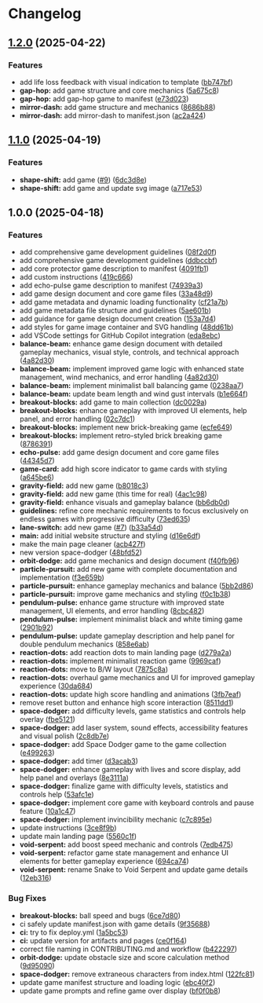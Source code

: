# Changelog

## [1.2.0](https://github.com/S1M0N38/games/compare/v1.1.0...v1.2.0) (2025-04-22)


### Features

* add life loss feedback with visual indication to template ([bb747bf](https://github.com/S1M0N38/games/commit/bb747bf0ae2d3cfe2f31cb05548d563113f6d959))
* **gap-hop:** add game structure and core mechanics ([5a675c8](https://github.com/S1M0N38/games/commit/5a675c863307f53a8ac4c11861ef85f83c42a1d2))
* **gap-hop:** add gap-hop game to manifest ([e73d023](https://github.com/S1M0N38/games/commit/e73d02327c501d9eccab51cf4df1ab9a71266809))
* **mirror-dash:** add game structure and mechanics ([8686b88](https://github.com/S1M0N38/games/commit/8686b88055d24b2bfba7b4b581aef67064a21401))
* **mirror-dash:** add mirror-dash to manifest.json ([ac2a424](https://github.com/S1M0N38/games/commit/ac2a4247602ba6241f448e860d4731017676d8d9))

## [1.1.0](https://github.com/S1M0N38/games/compare/v1.0.0...v1.1.0) (2025-04-19)


### Features

* **shape-shift:** add game ([#9](https://github.com/S1M0N38/games/issues/9)) ([6dc3d8e](https://github.com/S1M0N38/games/commit/6dc3d8ea123282febb3bc4f075a84f9470e47d72))
* **shape-shift:** add game and update svg image ([a717e53](https://github.com/S1M0N38/games/commit/a717e53f98fc56645988fbe820e051ea1c64b74e))

## 1.0.0 (2025-04-18)


### Features

* add comprehensive game development guidelines ([08f2d0f](https://github.com/S1M0N38/games/commit/08f2d0f6fe12527e4f8a86a9047bb1092cbbfec0))
* add comprehensive game development guidelines ([ddbccbf](https://github.com/S1M0N38/games/commit/ddbccbfe84754660bf13a10416c6ce1681526b14))
* add core protector game description to manifest ([4091fb1](https://github.com/S1M0N38/games/commit/4091fb16674bf7b98296ace25276c7849f3dfaa3))
* add custom instructions ([419c666](https://github.com/S1M0N38/games/commit/419c666cc48c3884823bef0f5886ddbd79c4cf6d))
* add echo-pulse game description to manifest ([74939a3](https://github.com/S1M0N38/games/commit/74939a36ce26f7e06b22332fb14f0f0c5215cd5c))
* add game design document and core game files ([33a48d9](https://github.com/S1M0N38/games/commit/33a48d9b2764aab15ff522eb5d3628af56df36a2))
* add game metadata and dynamic loading functionality ([cf21a7b](https://github.com/S1M0N38/games/commit/cf21a7b2ed24939315106830634f8f87ee04ff3d))
* add game metadata file structure and guidelines ([5ae601b](https://github.com/S1M0N38/games/commit/5ae601b9841b034913106a636413455ae027b77a))
* add guidance for game design document creation ([153a7d4](https://github.com/S1M0N38/games/commit/153a7d4a64765b0580cdada3e1502d5a84176d38))
* add styles for game image container and SVG handling ([48dd61b](https://github.com/S1M0N38/games/commit/48dd61b5504c09115fcf6f0618daff8a736402da))
* add VSCode settings for GitHub Copilot integration ([eda8ebc](https://github.com/S1M0N38/games/commit/eda8ebc8f50e975715def4ec69a77b293ccdf638))
* **balance-beam:** enhance game design document with detailed gameplay mechanics, visual style, controls, and technical approach ([4a82d30](https://github.com/S1M0N38/games/commit/4a82d30cd6059b8e4705ff82cf9cf32964ab064b))
* **balance-beam:** implement improved game logic with enhanced state management, wind mechanics, and error handling ([4a82d30](https://github.com/S1M0N38/games/commit/4a82d30cd6059b8e4705ff82cf9cf32964ab064b))
* **balance-beam:** implement minimalist ball balancing game ([0238aa7](https://github.com/S1M0N38/games/commit/0238aa7adc4073c2f303a3609779294fe654017f))
* **balance-beam:** update beam length and wind gust intervals ([b1e664f](https://github.com/S1M0N38/games/commit/b1e664f5cfffb65c03dd6b65805e28266af080a2))
* **breakout-blocks:** add game to main collection ([dc0029a](https://github.com/S1M0N38/games/commit/dc0029aab0e3493dbe562dbe6c518366027f31ac))
* **breakout-blocks:** enhance gameplay with improved UI elements, help panel, and error handling ([02c7dc1](https://github.com/S1M0N38/games/commit/02c7dc179cf8534f8411ea147460871045c2ae50))
* **breakout-blocks:** implement new brick-breaking game ([ecfe649](https://github.com/S1M0N38/games/commit/ecfe64921a1540758318982acb9e8bc12fad4875))
* **breakout-blocks:** implement retro-styled brick breaking game ([8786391](https://github.com/S1M0N38/games/commit/8786391c63241dc1fc34c9044e941621f93f43c6))
* **echo-pulse:** add game design document and core game files ([44345d7](https://github.com/S1M0N38/games/commit/44345d76a94dcdf4cd2cc558a811832a6e71e4fa))
* **game-card:** add high score indicator to game cards with styling ([a645be6](https://github.com/S1M0N38/games/commit/a645be626414b11cf8aef9512a529bebca1bac2f))
* **gravity-field:** add new game ([b8018c3](https://github.com/S1M0N38/games/commit/b8018c3219c9831ae8bd1e9f6596faaf222d99d1))
* **gravity-field:** add new game (this time for real) ([4ac1c98](https://github.com/S1M0N38/games/commit/4ac1c98cae0570fc51ee767591cb1a7c24e42073))
* **gravity-field:** enhance visuals and gameplay balance ([bb6db0d](https://github.com/S1M0N38/games/commit/bb6db0da2e281fcb1810df001f24748b6c3cc906))
* **guidelines:** refine core mechanic requirements to focus exclusively on endless games with progressive difficulty ([73ed635](https://github.com/S1M0N38/games/commit/73ed6359fca19956d4fc6d5a05deea83d648779e))
* **lane-switch:** add new game ([#7](https://github.com/S1M0N38/games/issues/7)) ([b33a54d](https://github.com/S1M0N38/games/commit/b33a54d21b3d10f52b6b8db86feea47ac7519a59))
* **main:** add initial website structure and styling ([d16e6df](https://github.com/S1M0N38/games/commit/d16e6df7b4f5676dadb12a298f2b9dbe0162495d))
* make the main page cleaner ([acb427f](https://github.com/S1M0N38/games/commit/acb427f79ef29290ff5f1a2a2ef9c3d7804fbab5))
* new version space-dodger ([48bfd52](https://github.com/S1M0N38/games/commit/48bfd520f5d965cbb8dd2e87599f0331002be57c))
* **orbit-dodge:** add game mechanics and design document ([f40fb96](https://github.com/S1M0N38/games/commit/f40fb9677774a326560fb570110a9f329dbf90f0))
* **particle-pursuit:** add new game with complete documentation and implementation ([f3e659b](https://github.com/S1M0N38/games/commit/f3e659ba674c49a485d30087c5a3dbcd9dd5a928))
* **particle-pursuit:** enhance gameplay mechanics and balance ([5bb2d86](https://github.com/S1M0N38/games/commit/5bb2d86e5629776f4556d38eb42232819884e805))
* **particle-pursuit:** improve game mechanics and styling ([f0c1b38](https://github.com/S1M0N38/games/commit/f0c1b382c0b4e07ebd9e78292528c1741833b9dd))
* **pendulum-pulse:** enhance game structure with improved state management, UI elements, and error handling ([8cbc482](https://github.com/S1M0N38/games/commit/8cbc482d18f5fc11e2e60855c02a77e24fb4cdc7))
* **pendulum-pulse:** implement minimalist black and white timing game ([2901b92](https://github.com/S1M0N38/games/commit/2901b92afeda72d350be742d1af5493097916f82))
* **pendulum-pulse:** update gameplay description and help panel for double pendulum mechanics ([858e6ab](https://github.com/S1M0N38/games/commit/858e6ab2490ed8a0f23e4293ffa29bd2fd8156fd))
* **reaction-dots:** add reaction dots to main landing page ([d279a2a](https://github.com/S1M0N38/games/commit/d279a2ab9168d2645133e7ff17a16dda86f66e44))
* **reaction-dots:** implement minimalist reaction game ([9969caf](https://github.com/S1M0N38/games/commit/9969caf2bb3a0afb62aaa750bcf2bef23bfb4b92))
* **reaction-dots:** move to B/W layout ([7875c8a](https://github.com/S1M0N38/games/commit/7875c8ab86ac48531753bd4f51d4ce53296c4d39))
* **reaction-dots:** overhaul game mechanics and UI for improved gameplay experience ([30da684](https://github.com/S1M0N38/games/commit/30da684ece2211098b57a9e46a73c88bbf9eccbe))
* **reaction-dots:** update high score handling and animations ([3fb7eaf](https://github.com/S1M0N38/games/commit/3fb7eafcfd001ef9f5ffd3ab6dd6ebc18bae1ba5))
* remove reset button and enhance high score interaction ([8511dd1](https://github.com/S1M0N38/games/commit/8511dd10a0caa457d97bdc368cf0b8996a96152e))
* **space-dodger:** add difficulty levels, game statistics and controls help overlay ([fbe5121](https://github.com/S1M0N38/games/commit/fbe512186b0815153038342eae889f1f4b77db2e))
* **space-dodger:** add laser system, sound effects, accessibility features and visual polish ([2c8db7e](https://github.com/S1M0N38/games/commit/2c8db7e40028393474eb58cce3c280c9fba00df2))
* **space-dodger:** add Space Dodger game to the game collection ([e499263](https://github.com/S1M0N38/games/commit/e4992630bf2874487229e3ccea412ab38b99939a))
* **space-dodger:** add timer ([d3acab3](https://github.com/S1M0N38/games/commit/d3acab3ac305b688bf9c70147ce9c517b0ab7f17))
* **space-dodger:** enhance gameplay with lives and score display, add help panel and overlays ([8e3111a](https://github.com/S1M0N38/games/commit/8e3111a20a34862cb655568dc0618b8e87331dda))
* **space-dodger:** finalize game with difficulty levels, statistics and controls help ([53afc1e](https://github.com/S1M0N38/games/commit/53afc1e55f53f3499b8c1d57ea69a6e0c1d5a382))
* **space-dodger:** implement core game with keyboard controls and pause feature ([10a1c47](https://github.com/S1M0N38/games/commit/10a1c47447a6e7565a1c5e46b4880c8aed49796b))
* **space-dodger:** implement invincibility mechanic ([c7c895e](https://github.com/S1M0N38/games/commit/c7c895e6d50f3a278a0471aec10a7b698e56f585))
* update instructions ([3ce8f9b](https://github.com/S1M0N38/games/commit/3ce8f9b00e7f4800178ae5e289089bda96ee321b))
* update main landing page ([5560c1f](https://github.com/S1M0N38/games/commit/5560c1fa856aa0aad96b5ac2f95591ba692e401a))
* **void-serpent:** add boost speed mechanic and controls ([7edb475](https://github.com/S1M0N38/games/commit/7edb475ccf88354904b4bf8eb5c4fc4ce6784376))
* **void-serpent:** refactor game state management and enhance UI elements for better gameplay experience ([694ca74](https://github.com/S1M0N38/games/commit/694ca74bd94cc636a76cba95ae8d9d8c27071530))
* **void-serpent:** rename Snake to Void Serpent and update game details ([12eb316](https://github.com/S1M0N38/games/commit/12eb31622b829686fedc079619356e6ceb45ccc3))


### Bug Fixes

* **breakout-blocks:** ball speed and bugs ([6ce7d80](https://github.com/S1M0N38/games/commit/6ce7d808a377528fa873cdaeb524ed8baf73eaf0))
* ci safely update manifest.json with game details ([9f35688](https://github.com/S1M0N38/games/commit/9f3568801692e44875b436cfee6717a6eef1fe88))
* **ci:** try to fix deploy.yml ([1a5bc53](https://github.com/S1M0N38/games/commit/1a5bc531c70b6d4d26ddf84a991c0a80fc9ed468))
* **ci:** update version for artifacts and pages ([ce0f164](https://github.com/S1M0N38/games/commit/ce0f16480016bca94384d400d51d04d0d64dfa88))
* correct file naming in CONTRIBUTING.md and workflow ([b422297](https://github.com/S1M0N38/games/commit/b422297afe7023e7352e49f51e8c042c8703735d))
* **orbit-dodge:** update obstacle size and score calculation method ([9d95090](https://github.com/S1M0N38/games/commit/9d95090cf9c1eaf6c048d7334d0993241aa87f94))
* **space-dodger:** remove extraneous characters from index.html ([122fc81](https://github.com/S1M0N38/games/commit/122fc8122aa0eaa0ee4ba777de7055585284fdf3))
* update game manifest structure and loading logic ([ebc40f2](https://github.com/S1M0N38/games/commit/ebc40f2a3926c697d07727f3a213f90ce2fe502a))
* update game prompts and refine game over display ([bf0f0b8](https://github.com/S1M0N38/games/commit/bf0f0b8ecadd9426f3ed07990f542f8ee9f79e07))
